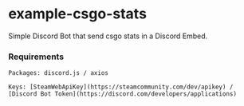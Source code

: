 # example-csgo-stats
Simple Discord Bot that send csgo stats in a Discord Embed.

### Requirements
```
Packages: discord.js / axios
```
```
Keys: [SteamWebApiKey](https://steamcommunity.com/dev/apikey) / [Discord Bot Token](https://discord.com/developers/applications)
```
